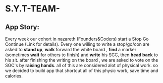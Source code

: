 # S.Y.T-TEAM-

## App Story:
Every week our cohort in nazareth (Founders&Coders) start a Stop Go Continue (Link for details).
Every one willing to write a stop/go/con are asked to **stand up**, **walk** forward the white board , **find** a marker (sometimes **wait** for others to finish) and **write** his SGC, then **head back** to his sit.
after finishing the writing on the board , we are asked to vote on the SGC's by **raising hands**.
all of this are considered alot of physical work.
so we decided to build app that shortcut all of this physic work, save time and calories.
